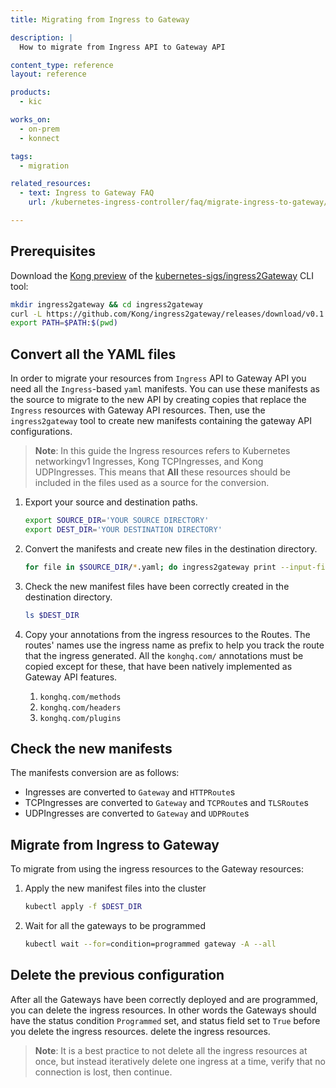 ```yaml
---
title: Migrating from Ingress to Gateway

description: |
  How to migrate from Ingress API to Gateway API

content_type: reference
layout: reference

products:
  - kic

works_on:
  - on-prem
  - konnect

tags:
  - migration

related_resources:
  - text: Ingress to Gateway FAQ
    url: /kubernetes-ingress-controller/faq/migrate-ingress-to-gateway/

---
```


## Prerequisites

Download the [Kong preview](https://github.com/kong/ingress2gateway) of the [kubernetes-sigs/ingress2Gateway](https://github.com/kubernetes-sigs/ingress2gateway) CLI tool:

```bash
mkdir ingress2gateway && cd ingress2gateway
curl -L https://github.com/Kong/ingress2gateway/releases/download/v0.1.0/ingress2gateway_$(uname)_$(uname -m).tar.gz | tar -xzv
export PATH=$PATH:$(pwd)
```

## Convert all the YAML files

In order to migrate your resources from `Ingress` API to Gateway API you need all the `Ingress`-based `yaml` manifests. You can use these manifests as the source to migrate to the new API by creating copies that replace the `Ingress` resources with Gateway API resources. Then, use the `ingress2gateway` tool to create new manifests
containing the gateway API configurations.

> **Note**: In this guide the Ingress resources refers to Kubernetes networkingv1 Ingresses, Kong TCPIngresses, and Kong UDPIngresses. This means that **All** these resources should be included in the files used as a source for the conversion.

1. Export your source and destination paths.

    ```bash
    export SOURCE_DIR='YOUR SOURCE DIRECTORY'
    export DEST_DIR='YOUR DESTINATION DIRECTORY'
    ```

1. Convert the manifests and create new files in the destination directory.

    ```bash
    for file in $SOURCE_DIR/*.yaml; do ingress2gateway print --input-file ${file} -A --providers=kong --all-resources > $DEST_DIR/$(basename -- $file); done
    ```

1. Check the new manifest files have been correctly created in the destination directory.

    ```bash
    ls $DEST_DIR
    ```

1. Copy your annotations from the ingress resources to the Routes. The routes' names use the ingress name as prefix to help you track the route that the ingress generated. All the `konghq.com/` annotations must be copied except for these, that have been natively implemented as Gateway API features.

   1. `konghq.com/methods`
   1. `konghq.com/headers`
   1. `konghq.com/plugins`

## Check the new manifests

The manifests conversion are as follows:

- Ingresses are converted to `Gateway` and `HTTPRoute`s
- TCPIngresses are converted to `Gateway` and `TCPRoute`s and `TLSRoute`s
- UDPIngresses are converted to `Gateway` and `UDPRoute`s

## Migrate from Ingress to Gateway

To migrate from using the ingress resources to the Gateway resources:

1. Apply the new manifest files into the cluster

    ```bash
    kubectl apply -f $DEST_DIR
    ```

1. Wait for all the gateways to be programmed

    ```bash
    kubectl wait --for=condition=programmed gateway -A --all
    ```

## Delete the previous configuration

After all the Gateways have been correctly deployed and are programmed, you can delete the ingress resources. In other words the Gateways should have the status condition `Programmed` set, and status field set to `True` before you delete the ingress resources. delete the ingress resources.

> **Note**: It is a best practice to not delete all the ingress resources at once, but instead iteratively delete one ingress at a time, verify that no connection is lost, then continue.